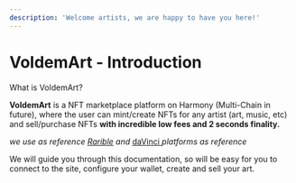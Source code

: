 ```yaml
---
description: 'Welcome artists, we are happy to have you here!'
---
```


# VoldemArt - Introduction

What is VoldemArt?

**VoldemArt** is a NFT marketplace platform on Harmony \(Multi-Chain in future\), where the user can mint/create NFTs for any artist \(art, music, etc\) and sell/purchase NFTs **with incredible low fees and 2 seconds finality.**

_we use as reference_ [_Rarible_](https://app.rarible.com/) _and_ [daVinci ](https://davinci.gallery/)_platforms as reference_

We will guide you through this documentation, so will be easy for you to connect to the site, configure your wallet, create and sell your art.

